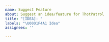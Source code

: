 ```yaml
---
name: Suggest Feature
about: Suggest an idea/feature for ThotPatrol
title: "[IDEA]: "
labels: "\U0001F4A1 Idea"
assignees: ''

---
```


<!-- A clear and concise description of the idea you'd like to suggest. -->
